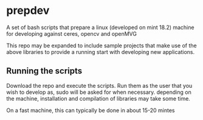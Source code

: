 # prepdev
A set of bash scripts that prepare a linux (developed on mint 18.2) machine for developing against ceres, opencv and openMVG

This repo may be expanded to include sample projects that make use of the above libraries to provide a running start with developing new applications.

## Running the scripts
Download the repo and execute the scripts. Run them as the user that you wish to develop as, sudo will be asked for when necessary.
depending on the machine, installation and compilation of libraries may take some time. 

On a fast machine, this can typically be done in about 15-20 mintes

